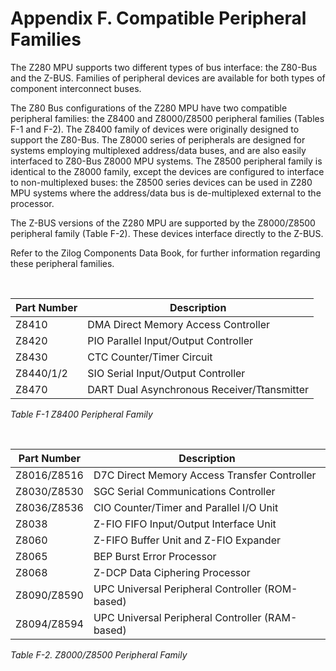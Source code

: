 # Appendix F. Compatible Peripheral Families

The Z280 MPU supports two different types of bus interface: the Z80-Bus and the Z-BUS. Families of peripheral devices are available for both types of component interconnect buses.

The Z80 Bus configurations of the Z280 MPU have two compatible peripheral families: the Z8400 and Z8000/Z8500 peripheral families (Tables F-1 and F-2). The Z8400 family of devices were originally designed to support the Z80-Bus. The Z8000 series of peripherals are designed for systems employing multiplexed address/data buses, and are also easily interfaced to Z80-Bus Z8000 MPU systems. The Z8500 peripheral family is identical to the Z8000 family, except the devices are configured to interface to non-multiplexed buses: the Z8500 series devices can be used in Z280 MPU systems where the address/data bus is de-multiplexed external to the processor.

The Z-BUS versions of the Z280 MPU are supported by the Z8000/Z8500 peripheral family (Table F-2). These devices interface directly to the Z-BUS.

Refer to the Zilog Components Data Book, for further information regarding these peripheral families.

<br/>

Part Number | Description
|-|-|
Z8410 | DMA Direct Memory Access Controller
Z8420 | PIO Parallel Input/Output Controller
Z8430 | CTC Counter/Timer Circuit
Z8440/1/2 | SIO Serial Input/Output Controller
Z8470 | DART Dual Asynchronous Receiver/Ttansmitter

_Table F-1 Z8400 Peripheral Family_

<br/>

Part Number | Description
|-|-|
Z8016/Z8516 | D7C Direct Memory Access Transfer Controller
Z8030/Z8530 | SGC Serial Communications Controller
Z8036/Z8536 | CIO Counter/Timer and Parallel I/O Unit
Z8038 | Z-FIO FIFO Input/Output Interface Unit
Z8060 | Z-FIFO Buffer Unit and Z-FIO Expander
Z8065 | BEP Burst Error Processor
Z8068 | Z-DCP Data Ciphering Processor
Z8090/Z8590 | UPC Universal Peripheral Controller (ROM-based)
Z8094/Z8594 | UPC Universal Peripheral Controller (RAM-based)

_Table F-2. Z8000/Z8500 Peripheral Family_